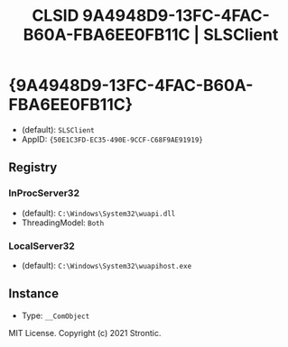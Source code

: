 ﻿---
title: "CLSID 9A4948D9-13FC-4FAC-B60A-FBA6EE0FB11C | SLSClient"
excerpt: What is COM-Object CLSID 9A4948D9-13FC-4FAC-B60A-FBA6EE0FB11C?
---

# {9A4948D9-13FC-4FAC-B60A-FBA6EE0FB11C}

* (default): `SLSClient`
* AppID: `{50E1C3FD-EC35-490E-9CCF-C68F9AE91919}`

## Registry


### InProcServer32

* (default): `C:\Windows\System32\wuapi.dll`
* ThreadingModel: `Both`

### LocalServer32

* (default): `C:\Windows\System32\wuapihost.exe`

## Instance

* Type: `__ComObject`

MIT License. Copyright (c) 2021 Strontic.


